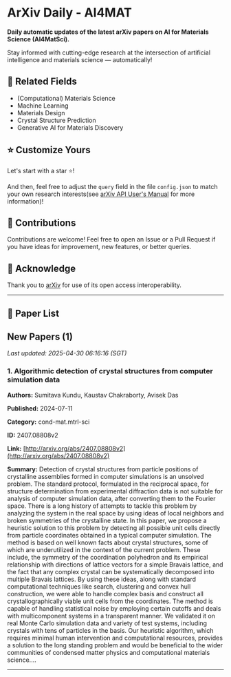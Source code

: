 # ArXiv Daily - AI4MAT

**Daily automatic updates of the latest arXiv papers on AI for Materials Science (AI4MatSci).** 

Stay informed with cutting-edge research at the intersection of artificial intelligence and materials science — automatically!

## :bookmark: Related Fields

- (Computational) Materials Science
- Machine Learning
- Materials Design
- Crystal Structure Prediction
- Generative AI for Materials Discovery

## :star: Customize Yours

Let's start with a star :star:!

And then, feel free to adjust the `query` field in the file `config.json` to match your own research interests(see [arXiv API User's Manual](https://info.arxiv.org/help/api/user-manual.html#51-details-of-query-construction) for more information)!

## :handshake: Contributions

Contributions are welcome!
 Feel free to open an Issue or a Pull Request if you have ideas for improvement, new features, or better queries.

## :blue_heart: ​Acknowledge

Thank you to [arXiv](https://arxiv.org/) for use of its open access interoperability.

---

## :scroll: Paper List


<!-- ARXIV_PAPERS_START -->

## New Papers (1)

*Last updated: 2025-04-30 06:16:16 (SGT)*

### 1. Algorithmic detection of crystal structures from computer simulation data

**Authors:** Sumitava Kundu, Kaustav Chakraborty, Avisek Das

**Published:** 2024-07-11

**Category:** cond-mat.mtrl-sci

**ID:** 2407.08808v2

**Link:** [http://arxiv.org/abs/2407.08808v2](http://arxiv.org/abs/2407.08808v2)

**Summary:** Detection of crystal structures from particle positions of crystalline
assemblies formed in computer simulations is an unsolved problem. The standard
protocol, formulated in the reciprocal space, for structure determination from
experimental diffraction data is not suitable for analysis of computer
simulation data, after converting them to the Fourier space. There is a long
history of attempts to tackle this problem by analyzing the system in the real
space by using ideas of local neighbors and broken symmetries of the
crystalline state. In this paper, we propose a heuristic solution to this
problem by detecting all possible unit cells directly from particle coordinates
obtained in a typical computer simulation. The method is based on well known
facts about crystal structures, some of which are underutilized in the context
of the current problem. These include, the symmetry of the coordination
polyhedron and its empirical relationship with directions of lattice vectors
for a simple Bravais lattice, and the fact that any complex crystal can be
systematically decomposed into multiple Bravais lattices. By using these ideas,
along with standard computational techniques like search, clustering and convex
hull construction, we were able to handle complex basis and construct all
crystallographically viable unit cells from the coordinates. The method is
capable of handling statistical noise by employing certain cutoffs and deals
with multicomponent systems in a transparent manner. We validated it on real
Monte Carlo simulation data and variety of test systems, including crystals
with tens of particles in the basis. Our heuristic algorithm, which requires
minimal human intervention and computational resources, provides a solution to
the long standing problem and would be beneficial to the wider communities of
condensed matter physics and computational materials science....

---


<!-- ARXIV_PAPERS_END -->